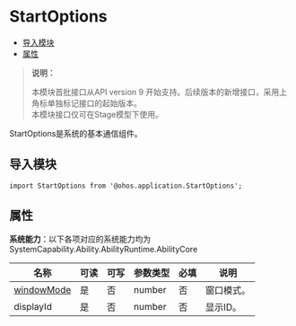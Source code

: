 # StartOptions

- [导入模块](#导入模块)
- [属性](#属性)

> **说明：**
> 
> 本模块首批接口从API version 9 开始支持。后续版本的新增接口，采用上角标单独标记接口的起始版本。  
> 本模块接口仅可在Stage模型下使用。

StartOptions是系统的基本通信组件。

## 导入模块

```
import StartOptions from '@ohos.application.StartOptions';
```

## 属性

**系统能力**：以下各项对应的系统能力均为SystemCapability.Ability.AbilityRuntime.AbilityCore

| 名称 | 可读 | 可写 | 参数类型 | 必填 | 说明 | 
| -------- | -------- | -------- | -------- | -------- | -------- |
| [windowMode](js-apis-window.md#windowmode) | 是 | 否 | number | 否 | 窗口模式。 | 
| displayId | 是 | 否 | number | 否 | 显示ID。 | 
 





